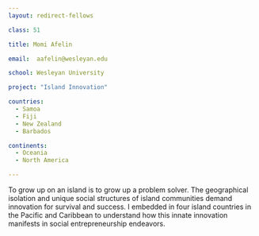 ```yaml
---
layout: redirect-fellows

class: 51

title: Momi Afelin

email:  aafelin@wesleyan.edu

school: Wesleyan University

project: "Island Innovation"

countries:
  - Samoa
  - Fiji
  - New Zealand
  - Barbados

continents:
  - Oceania
  - North America

---
```


To grow up on an island is to grow up a problem solver. The geographical isolation and unique social structures of island communities demand innovation for survival and success. I embedded in four island countries in the Pacific and Caribbean to understand how this innate innovation manifests in social entrepreneurship endeavors.